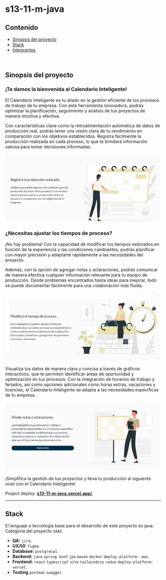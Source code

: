 # s13-11-m-java
[comment]: <> ( Breve descripción del proyecto. )
[comment]: <> ( Una aplicación que ayuda a gestionar procesos de trabajo SAAS. )

## Contenido

 - [Sinopsis del proyecto](#sinopsis-del-proyecto)
 - [Stack](#stack) 
 - [Integrantes](./CONTRIBUTING.md) 

<br />

## Sinopsis del proyecto

### ¡Te damos la bienvenida al Calendario Inteligente!

El Calendario Inteligente es tu aliado en la gestión eficiente de los procesos de trabajo de tu empresa. Con esta herramienta innovadora, podrás optimizar la planificación, seguimiento y análisis de tus proyectos de manera intuitiva y efectiva.

Con características clave como la retroalimentación automática de datos de producción real, podrás tener una visión clara de tu rendimiento en comparación con los objetivos establecidos. Registra fácilmente la producción realizada en cada proceso, lo que te brindará información valiosa para tomar decisiones informadas.

<div style="text-align: left;">
  <img src="./assets/img/prev-1.png" alt="Logo" width="720vw">
</div>

### ¿Necesitas ajustar los tiempos de proceso? 
¡No hay problema! Con la capacidad de modificar los tiempos estimados en función de la experiencia y las condiciones cambiantes, podrás planificar con mayor precisión y adaptarte rápidamente a las necesidades del proyecto.

Además, con la opción de agregar notas y aclaraciones, podrás comunicar de manera efectiva cualquier información relevante para tu equipo de producción. Desde problemas encontrados hasta ideas para mejorar, todo se puede documentar fácilmente para una colaboración más fluida.

<div style="text-align: left;">
  <img src="./assets/img/prev-2.png" alt="Logo" width="720vw">
</div>

Visualiza tus datos de manera clara y concisa a través de gráficos interactivos, que te permiten identificar áreas de oportunidad y optimización en tus procesos. Con la integración de horarios de trabajo y feriados, así como opciones adicionales como horas extras, vacaciones y licencias, el Calendario Inteligente se adapta a las necesidades específicas de tu empresa.

<div style="text-align: left;">
  <img src="./assets/img/prev-3.png" alt="Logo" width="720vw">
</div>

¡Simplifica la gestión de tus proyectos y lleva tu producción al siguiente nivel con el Calendario Inteligente!

Project deploy: [**s13-11-m-java.vercel.app/**](https://s13-11-m-java.vercel.app/).

---

## Stack 

El lenguaje o tecnología base para el desarrollo de este proyecto es java. Categoría del proyecto `SAAS`.

 * **QA:** `jira`.
 * **UX/UI:**  `figma`.
 * **Database:** `postgresql`.
 * **Backend:** `java` `spring boot` `jpa` `maven` `docker` `deploy-platform: aws`.
 * **Frontend:** `react` `typescript` `vite` `tailwindcss` `redux` `deploy-platform: vercel`.
 * **Testing** `postman` `swagger`.

<br />


